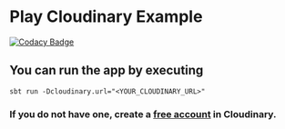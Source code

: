 # Play Cloudinary Example

[![Codacy Badge](https://api.codacy.com/project/badge/fd578b1cac324dcb84b24ea3fbcc07d2)](https://www.codacy.com/app/nicolas-cavallo/play-cloudinary-example)

## You can run the app by executing
```
sbt run -Dcloudinary.url="<YOUR_CLOUDINARY_URL>"
```
### If you do not have one, create a [free account](https://cloudinary.com/users/register/free) in Cloudinary.

